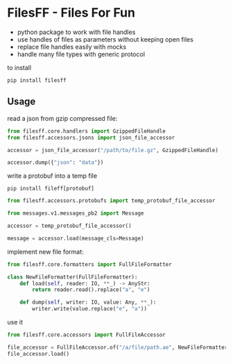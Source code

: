 # FilesFF - Files For Fun

* python package to work with file handles
* use handles of files as parameters without keeping open files
* replace file handles easily with mocks
* handle many file types with generic protocol

to install

```shell
pip install filesff
```

## Usage

read a json from gzip compressed file:

```python
from filesff.core.handlers import GzippedFileHandle
from filesff.accessors.jsons import json_file_accessor

accessor = json_file_accessor("/path/to/file.gz", GzippedFileHandle)

accessor.dump({"json": "data"})
```

write a protobuf into a temp file
```shell
pip install fileff[protobuf]
```

```python
from filesff.accessors.protobufs import temp_protobuf_file_accessor

from messages.v1.messages_pb2 import Message

accessor = temp_protobuf_file_accessor()

message = accessor.load(message_cls=Message)
```

implement new file format:

```python
from filesff.core.formatters import FullFileFormatter

class NewFileFormatter(FullFileFormatter):
    def load(self, reader: IO, **_) -> AnyStr:
        return reader.read().replace("a", "e")

    def dump(self, writer: IO, value: Any, **_):
        writer.write(value.replace("e", "a"))
```

use it 
```python
from filesff.core.accessors import FullFileAccessor

file_accessor = FullFileAccessor.of("/a/file/path.ae", NewFileFormatter())
file_accessor.load()
```


